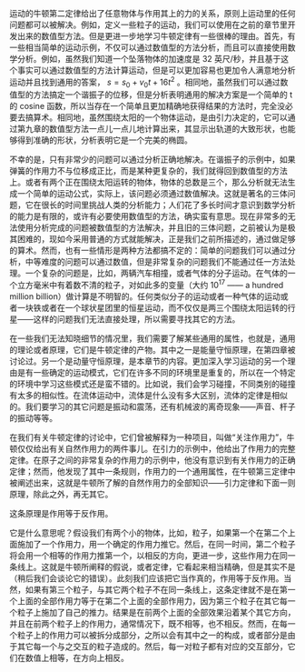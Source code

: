 运动的牛顿第二定律给出了任意物体与作用其上的力的关系，原则上运动里的任何问题都可以被解决。例如，定义一些粒子的运动，我们可以使用在之前的章节里开发出来的数值型方法。但是更进一步地学习牛顿定律有一些很棒的理由。首先，有一些相当简单的运动示例，不仅可以通过数值型的方法分析，而且可以直接使用数学分析。例如，虽然我们知道一个坠落物体的加速度是 32 英尺/秒，并且基于这个事实可以通过数值型的方法计算运动，但是可以更加容易也更加令人满意地分析运动并且找到通用的答案， $s=s_0+v_0t+16t^2$ 。相同地，虽然我们可以通过数值型的方法搞定一个谐振子的位移，但是分析表明通用的解决方案是一个简单的 t 的 cosine 函数，所以当存在一个简单且更加精确地获得结果的方法时，完全没必要去搞算术。相同地，虽然围绕太阳的一个物体运动，是由引力决定的，它可以通过第九章的数值型方法一点儿一点儿地计算出来，其显示出轨道的大致形状，也能够得到准确的形状，分析表明它是一个完美的椭圆。

不幸的是，只有非常少的问题可以通过分析正确地解决。在谐振子的示例中，如果弹簧的作用力不与位移成正比，而是某种更复杂的，我们就得回到数值型的方法上。或者有两个正在围绕太阳运转的物体，物体的总数是三个，那么分析就无法生成一个简单的运动公式，实际上，该问题必须通过数值解决。这就是著名的三体问题，它在很长的时间里挑战人类的分析能力；人们花了多长时间才意识到数学分析的能力是有限的，或许有必要使用数值型的方法，确实蛮有意思。现在非常多的无法使用分析完成的问题被数值型的方法解决，并且旧的三体问题，之前被认为是极其困难的，现如今采用普通的方式就能解决，正是我们之前所描述的，通过做足够的算术。然而，也有一些情形是两种方法都搞不定的：简单的问题我们可以通过分析，中等难度的问题可以通过数值，但是非常复杂的问题我们不能通过任一方法处理。一个复杂的问题是，比如，两辆汽车相撞，或者气体的分子运动。在气体的一个立方毫米中有着数不清的粒子，对如此多的变量（大约 $10^{17}$ —— a hundred million billion）做计算是不明智的。任何类似分子的运动或者一种气体的运动或者一块铁或者在一个球状星团里的恒星运动，而不仅仅是两三个围绕太阳运转的行星——这样的问题我们无法直接处理，所以需要寻找其它的方法。

在一些我们无法知晓细节的情况里，我们需要了解某些通用的属性，也就是，通用的理论或者原理，它们是牛顿定律的产物。其中之一是能量守恒原理，在第四章被讨论过。另一个是动量守恒原理，是本章节的内容。更加深入学习运动的另一个理由是有一些确定的运动模式，它们在许多不同的环境里是重复的，所以在一个特定的环境中学习这些模式还是蛮不错的。比如说，我们会学习碰撞，不同类别的碰撞有太多的相似性。在流体运动中，流体是什么没有多大区别，流体的定律是相似的。我们要学习的其它问题是振动和震荡，还有机械波的离奇现象——声音、杆子的振动等等。

在我们有关牛顿定律的讨论中，它们曾被解释为一种项目，叫做“关注作用力”，牛顿仅仅给出有关自然作用力的两件事儿。在引力的示例中，他给出了作用力的完整定律。在原子之间的非常复杂的作用力的示例中，他没有意识到有关作用力的正确定律；然而，他发现了其中一条规则，作用力的一个通用属性，在牛顿第三定律中被阐述出来，这就是牛顿所了解的自然作用力的全部知识——引力定律和下面一则原理，除此之外，再无其它。

这条原理是作用等于反作用。

它是什么意思呢？假设我们有两个小的物体，比如，粒子，如果第一个在第二个上面施加了一个作用力，用一个确定的作用力推它。然后，在同一时间，第二个粒子将会用一个相等的作用力推第一个，以相反的方向，更进一步，这些作用力在同一条线上。这就是牛顿所阐释的假说，或者定律，它看起来相当精确，但是其实不是（稍后我们会谈论它的错误）。此刻我们应该把它当作真的，作用等于反作用。当然，如果有第三个粒子，与其它两个粒子不在同一条线上，这条定律就不是在第一个上面的全部作用力等于在第二个上面的全部作用力，因为第三个粒子在其它每一个粒子上施加了自己的推力。结果是在前两个上面的全部效果沿着某个其它方向，并且在前两个粒子上的作用力，通常情况下，既不相等，也不相反。然而，在每一个粒子上的作用力可以被拆分成部分，之所以会有其中之一的构成，或者部分是由于其它每一个与之交互的粒子造成的。然后，每一对粒子都有对应的交互部分，它们在数值上相等，在方向上相反。

